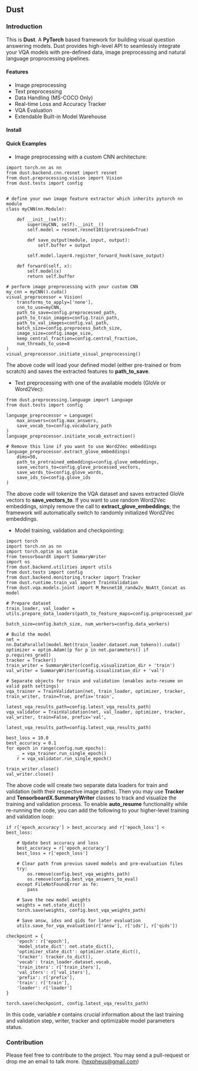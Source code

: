 ## Dust
### Introduction
This is **Dust**. A **PyTorch** based framework for building visual question answering models. Dust provides high-level API to seamlessly integrate your VQA models with pre-defined data, image preprocessing and natural language proprocessing pipelines.

#### Features
*   Image preprocessing
*   Text preprocessing
*   Data Handling (MS-COCO Only)
*   Real-time Loss and Accuracy Tracker
*   VQA Evaluation 
*   Extendable Built-in Model Warehouse


#### Install


#### Quick Examples

* Image preprocessing with a custom CNN architecture:

```
import torch.nn as nn
from dust.backend.cnn.resnet import resnet
from dust.preprocessing.vision import Vision
from dust.tests import config


# define your own image feature extractor which inherits pytorch nn module
class myCNN(nn.Module):

    def __init__(self):
        super(myCNN, self).__init__()
        self.model = resnet.resnet101(pretrained=True)

        def save_output(module, input, output):
            self.buffer = output

        self.model.layer4.register_forward_hook(save_output)

    def forward(self, x):
        self.model(x)
        return self.buffer

# perform image preprocessing with your custom CNN
my_cnn = myCNN().cuda()
visual_preprocessor = Vision(
    transforms_to_apply=['none'],
    cnn_to_use=myCNN,
    path_to_save=config.preprocessed_path,
    path_to_train_images=config.train_path,
    path_to_val_images=config.val_path,
    batch_size=config.preprocess_batch_size,
    image_size=config.image_size,
    keep_central_fraction=config.central_fraction,
    num_threads_to_use=8
)
visual_preprocessor.initiate_visual_preprocessing()

```
The above code will load your defined model (either pre-trained or from scratch) and saves the extracted features to **path_to_save**.

* Text preprocessing with one of the available models (GloVe or Word2Vec):

```
from dust.preprocessing.language import Language
from dust.tests import config

language_preprocessor = Language(
    max_answers=config.max_answers,
    save_vocab_to=config.vocabulary_path
)
language_preprocessor.initiate_vocab_extraction()

# Remove this line if you want to use Word2Vec embeddings
language_preprocessor.extract_glove_embeddings(
    dims=50,
    path_to_pretrained_embeddings=config.glove_embeddings,
    save_vectors_to=config.glove_processed_vectors,
    save_words_to=config.glove_words,
    save_ids_to=config.glove_ids
)
```
The above code will tokenize the VQA dataset and saves extracted GloVe vectors to **save_vectors_to**.
If you want to use random Word2Vec embeddings, simply remove the call to **extract_glove_embeddings**; the framework will automatically switch to randomly initialized Word2Vec embeddings.

* Model training, validation and checkpointing:

```
import torch
import torch.nn as nn
import torch.optim as optim
from tensorboardX import SummaryWriter
import os
from dust.backend.utilities import utils
from dust.tests import config
from dust.backend.monitoring.tracker import Tracker
from dust.runtime.train_val import TrainValidation
from dust.vqa.models.joint import M_Resnet18_randw2v_NoAtt_Concat as model

# Prepare dataset
train_loader, val_loader = utils.prepare_data_loaders(path_to_feature_maps=config.preprocessed_path,
                                                      batch_size=config.batch_size, num_workers=config.data_workers)

# Build the model
net = nn.DataParallel(model.Net(train_loader.dataset.num_tokens)).cuda()
optimizer = optim.Adam([p for p in net.parameters() if p.requires_grad])
tracker = Tracker()
train_writer = SummaryWriter(config.visualization_dir + 'train')
val_writer = SummaryWriter(config.visualization_dir + 'val')

# Separate objects for train and validation (enables auto-resume on valid path settings)
vqa_trainer = TrainValidation(net, train_loader, optimizer, tracker, train_writer, train=True, prefix='train',
                              latest_vqa_results_path=config.latest_vqa_results_path)
vqa_validator = TrainValidation(net, val_loader, optimizer, tracker, val_writer, train=False, prefix='val',
                                latest_vqa_results_path=config.latest_vqa_results_path)

best_loss = 10.0
best_accuracy = 0.1
for epoch in range(config.num_epochs):
    _ = vqa_trainer.run_single_epoch()
    r = vqa_validator.run_single_epoch()

train_writer.close()
val_writer.close()
```
The above code will create two separate data loaders for train and validation (with their respective image paths). Then you may use **Tracker** and **TensorboardX.SummaryWriter** classes to track and visualize the training and validation process. To enable **auto_resume** functionality while re-running the code, you can add the following to your higher-level training and validation loop:
```
if r['epoch_accuracy'] > best_accuracy and r['epoch_loss'] < best_loss:

    # Update best accuracy and loss
    best_accuracy = r['epoch_accuracy']
    best_loss = r['epoch_loss']

    # Clear path from previus saved models and pre-evaluation files
    try:
        os.remove(config.best_vqa_weights_path)
        os.remove(config.best_vqa_answers_to_eval)
    except FileNotFoundError as fe:
        pass

    # Save the new model weights
    weights = net.state_dict()
    torch.save(weights, config.best_vqa_weights_path)

    # Save answ, idxs and qids for later evaluation
    utils.save_for_vqa_evaluation(r['answ'], r['ids'], r['qids'])

checkpoint = {
    'epoch': r['epoch'],
    'model_state_dict': net.state_dict(),
    'optimizer_state_dict': optimizer.state_dict(),
    'tracker': tracker.to_dict(),
    'vocab': train_loader.dataset.vocab,
    'train_iters': r['train_iters'],
    'val_iters': r['val_iters'],
    'prefix': r['prefix'],
    'train': r['train'],
    'loader': r['loader']
}

torch.save(checkpoint, config.latest_vqa_results_path)
```

In this code, variable **r** contains crucial information about the last training and validation step, writer, tracker and optimizable model parameters status.

### Contribution
Please feel free to contribute to the project. You may send a pull-request or drop me an email to talk more. ([hexpheus@gmail.com](hexpheus@gmail.com))
